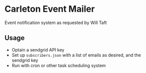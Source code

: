 # Carleton Event Mailer

Event notification system as requested by Will Taft

## Usage
- Optain a sendgrid API key
- Set up `subscribers.json` with a list of emails as desired, and the sendgrid key
- Run with cron or other task scheduling system